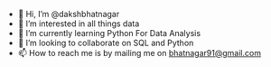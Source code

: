 - 👋 Hi, I’m @dakshbhatnagar
- 👀 I’m interested in all things data
- 🌱 I’m currently learning Python For Data Analysis
- 💞️ I’m looking to collaborate on SQL and Python
- 📫 How to reach me is by mailing me on bhatnagar91@gmail.com

<!---
dakshbhatnagar/dakshbhatnagar is a ✨ special ✨ repository because its `README.md` (this file) appears on your GitHub profile.
You can click the Preview link to take a look at your changes.
--->
